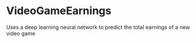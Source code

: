 # VideoGameEarnings
Uses a deep learning neural network to predict the total earnings of a new video game
